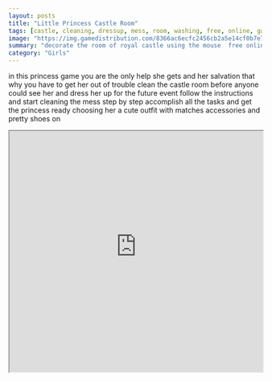 ```yaml
---
layout: posts
title: "Little Princess Castle Room"
tags: [castle, cleaning, dressup, mess, room, washing, free, online, games, oyna, game, free, games, play, play, games]
image: "https://img.gamedistribution.com/8366ac6ecfc2456cb2a5e14cf0b7e7fa.jpg"
summary: "decorate the room of royal castle using the mouse  free online games oyna game free games play play games"
category: "Girls"
---
```


in this princess game you are the only help she gets and her salvation that why you have to get her out of trouble clean the castle room before anyone could see her and dress her up for the future event follow the instructions and start cleaning the mess step by step accomplish all the tasks and get the princess ready choosing her a cute outfit with matches accessories and pretty shoes on

<iframe width="100%" height="480px;" src="https://flash.gamedistribution.com?game=8366ac6ecfc2456cb2a5e14cf0b7e7fa"></iframe>
